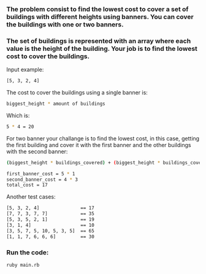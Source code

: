 ### The problem consist to find the lowest cost to cover a set of buildings with different heights using banners. You can cover the buildings with one or two banners.

### The set of buildings is represented with an array where each value is the height of the building. Your job is to find the lowest cost to cover the buildings.

Input example:

```bash
[5, 3, 2, 4]
```

The cost to cover the buildings using a single banner is:

```bash
biggest_height * amount of buildings
```

Which is:

```bash
5 * 4 = 20
```

For two banner your challange is to find the lowest cost, in this case, getting the first building and cover it with the first banner and the other buildings with the second banner:

```bash
(biggest_height * buildings_covered) + (biggest_height * buildings_covered)
```

```bash
first_banner_cost = 5 * 1
second_banner_cost = 4 * 3
total_cost = 17
```

Another test cases:

```bash
[5, 3, 2, 4]               == 17
[7, 7, 3, 7, 7]            == 35
[5, 3, 5, 2, 1]            == 19
[3, 1, 4]                  == 10
[3, 5, 7, 5, 10, 5, 3, 5]  == 65
[1, 1, 7, 6, 6, 6]         == 30
```

### Run the code:

```bash
ruby main.rb
```

